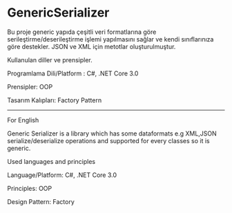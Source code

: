 # GenericSerializer

Bu proje generic yapıda çeşitli veri formatlarına göre serileştirme/deserileştirme işlemi yapılmasını sağlar ve kendi sınıflarınıza göre destekler.
JSON ve XML için metotlar oluşturulmuştur.

Kullanulan diller ve prensipler.

Programlama Dili/Platform : C#, .NET Core 3.0

Prensipler: OOP

Tasarım Kalıpları: Factory Pattern

-------------------------------------------------------------------------

For English

Generic Serializer is a library which has some dataformats e.g XML,JSON serialize/deserialize operations and supported for every classes so it is generic.

Used languages and principles

Language/Platform: C#, .NET Core 3.0

Principles: OOP

Design Pattern: Factory
